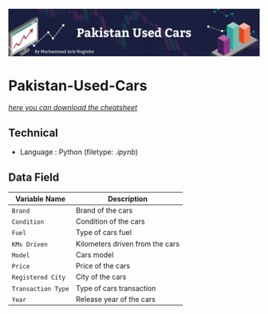![This is an image](https://github.com/arienugroho050396/Pakistan-Used-Cars/blob/main/Header.png)
# Pakistan-Used-Cars
[*here you can download the cheatsheet*](https://www.kaggle.com/karimali/used-cars-data-pakistan) 

## Technical  
- Language : Python (filetype: *.ipynb*) 

## Data Field

| Variable Name | Description |
| --- | --- |
| `Brand` | Brand of the cars |
| `Condition` | Condition of the cars | 
| `Fuel` | Type of cars fuel |
| `KMs Driven` | Kilometers driven from the cars |
| `Model` | Cars model |
| `Price` | Price of the cars  |
| `Registered City` | City of the cars |
| `Transaction Type` | Type of cars transaction |
| `Year` | Release year of the cars |
 
 
 
 
